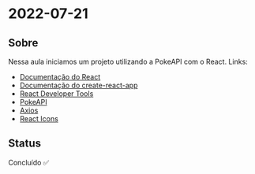 # 2022-07-21

## Sobre

Nessa aula iniciamos um projeto utilizando a PokeAPI com o React. Links:

- [Documentação do React](https://pt-br.reactjs.org/)
- [Documentação do create-react-app](https://create-react-app.dev/)
- [React Developer Tools](https://chrome.google.com/webstore/detail/react-developer-tools/fmkadmapgofadopljbjfkapdkoienihi)
- [PokeAPI](https://pokeapi.co/)
- [Axios](https://axios-http.com/ptbr/docs/intro)
- [React Icons](https://react-icons.github.io/react-icons/)

## Status

Concluído ✅
